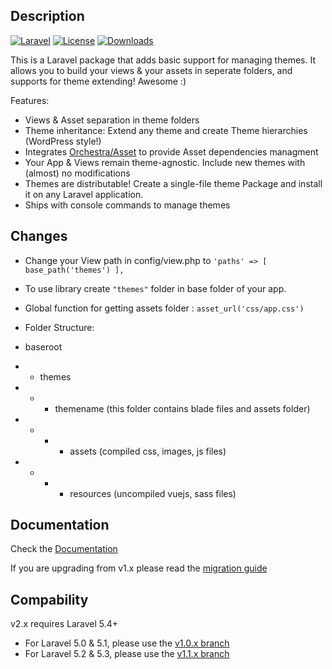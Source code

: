 ## Description
[![Laravel](https://img.shields.io/badge/Laravel-5.x-orange.svg?style=flat-square)](http://laravel.com)
[![License](http://img.shields.io/badge/license-MIT-brightgreen.svg?style=flat-square)](https://tldrlegal.com/license/mit-license)
[![Downloads](https://img.shields.io/packagist/dt/igaster/laravel-theme.svg?style=flat-square)](https://packagist.org/packages/igaster/laravel-theme)

This is a Laravel package that adds basic support for managing themes. It allows you to build your views & your assets in seperate folders, and supports for theme extending! Awesome :)

Features:

* Views & Asset separation in theme folders
* Theme inheritance: Extend any theme and create Theme hierarchies (WordPress style!)
* Integrates [Orchestra/Asset](http://orchestraplatform.com/docs/3.0/components/asset) to provide Asset dependencies managment
* Your App & Views remain theme-agnostic. Include new themes with (almost) no modifications
* Themes are distributable! Create a single-file theme Package and install it on any Laravel application.
* Ships with console commands to manage themes

## Changes
* Change your View path in config/view.php to
`
'paths' => [
        base_path('themes')
    ],
`

* To use library create `"themes"` folder in base folder of your app.
* Global function for getting assets folder :  `asset_url('css/app.css')`
* Folder Structure: 
* baseroot
* * themes
* * * themename (this folder contains blade files and assets folder)
* * * * assets (compiled css, images, js files)
* * * * resources (uncompiled vuejs, sass files)

## Documentation

Check the [Documentation](https://github.com/igaster/laravel-theme/wiki/1.-Installation)

If you are upgrading from v1.x please read the [migration guide](https://github.com/igaster/laravel-theme/wiki/Migrating-from-v1.x)

## Compability

v2.x requires Laravel 5.4+

- For Laravel 5.0 & 5.1, please use the [v1.0.x branch](https://github.com/igaster/laravel-theme/tree/v1.0)
- For Laravel 5.2 & 5.3, please use the [v1.1.x branch](https://github.com/igaster/laravel-theme/tree/v1.1)


